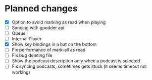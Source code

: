 # Planned changes

- [x] Option to avoid marking as read when playing
- [ ] Syncing with gpodder api
- [ ] Queue
- [ ] Internal Player
- [x] Show key bindings in a bat on the bottom
- [ ] Fix performance of mark-all as read
- [ ] Fix bug deleting file
- [ ] Show the podcast description only when a podcast is selected
- [ ] Fix syncing podcasts, sometimes gets stuck (it seems timeout not working)